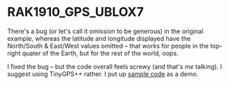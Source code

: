# RAK1910_GPS_UBLOX7

There's a bug (or let's call it omission to be generous) in the original example, whereas the latitude and longitude displayed have the North/South & East/West values omitted – that works for people in the top-right quater of the Earth, but for the rest of the world, oops.

I fixed the bug – but the code overall feels screwy (and that's *me* talking). I suggest using TinyGPS++ rather. I put up [sample code](https://github.com/Kongduino/WisBlock_TinyGPSpp_Example) as a demo.
